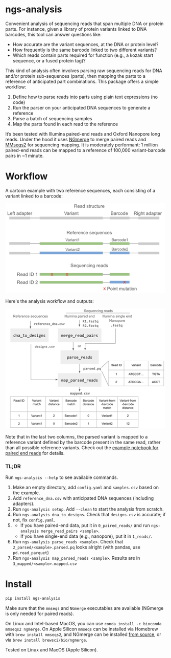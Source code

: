 # ngs-analysis

Convenient analysis of sequencing reads that span multiple DNA or protein parts. For instance, given a library of protein variants linked to DNA barcodes, this tool can answer questions like:

- How accurate are the variant sequences, at the DNA or protein level?
- How frequently is the same barcode linked to two different variants?
- Which reads contain parts required for function (e.g., a kozak start sequence, or a fused protein tag)?

This kind of analysis often involves parsing raw sequencing reads for DNA and/or protein sub-sequences (parts), then mapping the parts to a reference of anticipated part combinations. This package offers a simple workflow: 

1. Define how to parse reads into parts using plain text expressions (no code)
2. Run the parser on your anticipated DNA sequences to generate a reference
3. Parse a batch of sequencing samples
4. Map the parts found in each read to the reference

It’s been tested with Illumina paired-end reads and Oxford Nanopore long reads. Under the hood it uses [NGmerge](https://github.com/jsh58/NGmerge) to merge paired reads and [MMseqs2](https://github.com/soedinglab/MMseqs2) for sequencing mapping. It is moderately performant: 1 million paired-end reads can be mapped to a reference of 100,000 variant-barcode pairs in ~1 minute.

# Workflow

A cartoon example with two reference sequences, each consisting of a variant linked to a barcode:

<img src="examples/sequences.png" alt="sequences" width="500"/>

Here's the analysis workflow and outputs:

<img src="examples/workflow.png" alt="analysis workflow" width="500"/>

Note that in the last two columns, the parsed variant is mapped to a reference variant defined by the barcode present in the same read, rather than all possible reference variants. Check out the [example notebook for paired end reads](examples/paired_reads/paired_read_example.ipynb) for details.

### **TL;DR**

Run `ngs-analysis --help` to see available commands.

1. Make an empty directory, add `config.yaml` and `samples.csv` based on the example.
2. Add `reference_dna.csv` with anticipated DNA sequences (including adapters).
3. Run `ngs-analysis setup`. Add `--clean` to start the analysis from scratch.
4. Run `ngs-analysis dna_to_designs`. Check that `designs.csv` is accurate; if not, fix `config.yaml`.
5. 
    - If you have paired-end data, put it in `0_paired_reads/` and run `ngs-analysis merge_read_pairs <sample>`.
    - If you have single-end data (e.g., nanopore), put it in `1_reads/`.
6. Run `ngs-analysis parse_reads <sample>`. Check that `2_parsed/<sample>.parsed.pq` looks alright (with pandas, use `pd.read_parquet`)
7. Run `ngs-analysis map_parsed_reads <sample>`. Results are in `3_mapped/<sample>.mapped.csv`


# Install

```bash
pip install ngs-analysis
```

Make sure that the `mmseqs` and `NGmerge` executables are available (NGmerge is only needed for paired reads). 

On Linux and Intel-based MacOS, you can use `conda install -c bioconda mmseqs2 ngmerge`. On Apple Silicon `mmseqs` can be installed via Homebrew with `brew install mmseqs2`, and NGmerge can be installed [from source](https://github.com/jsh58/NGmerge?tab=readme-ov-file#compile), or via `brew install brewsci/bio/ngmerge`.

Tested on Linux and MacOS (Apple Silicon).

